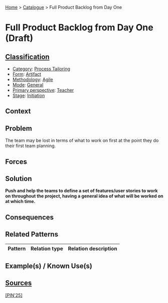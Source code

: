 [Home](../README.md) > [Catalogue](../Patterns_catalogue.md) > Full Product Backlog from Day One

# Full Product Backlog from Day One (Draft)

## [Classification](facets/facets.md)

- [Category](facets/categories/categories.md): [Process Tailoring](facets/categories/Process_Tailoring.md)
- [Form](facets/forms/forms.md): [Artifact](facets/categories/Artifact.md)
- [Methodology](facets/methodologies/methodologies.md): [Agile](facets/methodologies/Agile.md)
- [Mode](facets/modes/modes.md): [General](facets/modes/General.md)
- [Primary perspective](facets/perspectives/perspectives.md): [Teacher](facets/perspectives/Teacher.md)
- [Stage](facets/stages/modes.md): [Initiation](facets/stages/Initiation.md)

## Context

## Problem

The team may be lost in terms of what to work on first at the point they do their first team planning.

## Forces

## Solution

**Push and help the teams to define a set of features/user stories to work on throughout the project, having a general idea of what will be worked on at which time.**

## Consequences

## Related Patterns

|Pattern|Relation type|Relation description|
|--|--|--|
 
## Example(s) / Known Use(s)

## [Sources](../References.md)

[[PIN'25]](publications/pin25/pin25.md)
